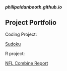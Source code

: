 ##### philipaidanbooth.github.io

## Project Portfolio

Coding Project:

[Sudoku](https://philipaidanbooth.github.io/Sudoku/)


R project:

[NFL Combine Report](https://github.com/philipaidanbooth/NFL-Combine-Project/blob/main/nflFinal.html)
